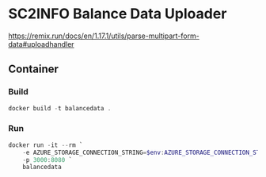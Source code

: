 # SC2INFO Balance Data Uploader

https://remix.run/docs/en/1.17.1/utils/parse-multipart-form-data#uploadhandler

## Container

### Build

```powershell
docker build -t balancedata .
```

### Run

```powershell
docker run -it --rm `
    -e AZURE_STORAGE_CONNECTION_STRING=$env:AZURE_STORAGE_CONNECTION_STRING `
    -p 3000:8080 `
    balancedata
```